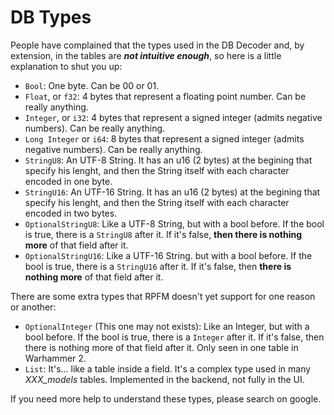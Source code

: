 # DB Types

People have complained that the types used in the DB Decoder and, by extension, in the tables are ***not intuitive enough***, so here is a little explanation to shut you up:
- `Bool`: One byte. Can be 00 or 01.
- `Float`, or `f32`: 4 bytes that represent a floating point number. Can be really anything.
- `Integer`, or `i32`: 4 bytes that represent a signed integer (admits negative numbers). Can be really anything.
- `Long Integer` or `i64`: 8 bytes that represent a signed integer (admits negative numbers). Can be really anything.
- `StringU8`: An UTF-8 String. It has an u16 (2 bytes) at the begining that specify his lenght, and then the String itself with each character encoded in one byte.
- `StringU16`: An UTF-16 String. It has an u16 (2 bytes) at the begining that specify his lenght, and then the String itself with each character encoded in two bytes.
- `OptionalStringU8`: Like a UTF-8 String, but with a bool before. If the bool is true, there is a `StringU8` after it. If it's false, **then there is nothing more** of that field after it.
- `OptionalStringU16`: Like a UTF-16 String. but with a bool before. If the bool is true, there is a `StringU16` after it. If it's false, then **there is nothing more** of that field after it.

There are some extra types that RPFM doesn't yet support for one reason or another:
- `OptionalInteger` (This one may not exists): Like an Integer, but with a bool before. If the bool is true, there is a `Integer` after it. If it's false, then there is nothing more of that field after it. Only seen in one table in Warhammer 2.
- `List`: It's... like a table inside a field. It's a complex type used in many *XXX_models* tables. Implemented in the backend, not fully in the UI.

If you need more help to understand these types, please search on google.
